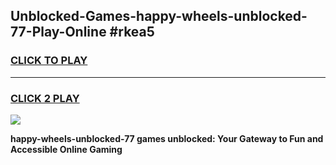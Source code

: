 
## Unblocked-Games-happy-wheels-unblocked-77-Play-Online #rkea5
<h3>
<a href="https://news.freeplayer.one?title=happy-wheels-unblocked-77&ref=3">CLICK TO PLAY</a></h3>
<hr>

<h3>
<a href="https://news.freeplayer.one?title=happy-wheels-unblocked-77&ref=3">CLICK 2 PLAY</a>
  
</h3>

<a href="https://news.freeplayer.one?title=happy-wheels-unblocked-77&ref=3"><img src="https://clearcache.store/games.png"></a>


**happy-wheels-unblocked-77 games unblocked: Your Gateway to Fun and Accessible Online Gaming**
